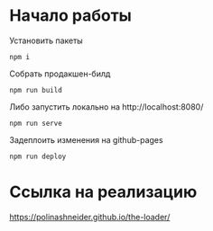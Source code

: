 # Начало работы

Установить пакеты
```
npm i
```

Собрать продакшен-билд
```
npm run build
```

Либо запустить локально на http://localhost:8080/
```
npm run serve
```

Задеплоить изменения на github-pages
```
npm run deploy
```

# Ссылка на реализацию

https://polinashneider.github.io/the-loader/
